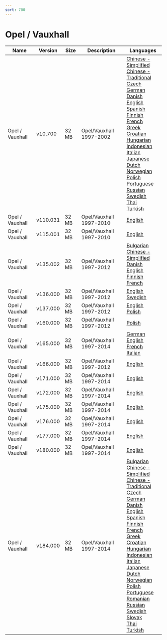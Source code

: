 ```yaml
---
sort: 700
---
```

# Opel / Vauxhall

| Name | Version | Size | Description | Languages |
| --- | --- | --- | --- | --- |
| Opel / Vauxhall | v10.700 | 32 MB | Opel/Vauxhall 1997-2002 | [Chinese - Simplified](https://github.com/berrydejager/tech2wiki.com/raw/main/assets/binfiles/tech2_card_opel_vauxhall_v10.700_cn_s.zip)<br>[Chinese - Traditional](https://github.com/berrydejager/tech2wiki.com/raw/main/assets/binfiles/tech2_card_opel_vauxhall_v10.700_cn_t.zip)<br>[Czech](https://github.com/berrydejager/tech2wiki.com/raw/main/assets/binfiles/tech2_card_opel_vauxhall_v10.700_cz.zip)<br>[German](https://github.com/berrydejager/tech2wiki.com/raw/main/assets/binfiles/tech2_card_opel_vauxhall_v10.700_de.zip)<br>[Danish](https://github.com/berrydejager/tech2wiki.com/raw/main/assets/binfiles/tech2_card_opel_vauxhall_v10.700_dk.zip)<br>[English](https://github.com/berrydejager/tech2wiki.com/raw/main/assets/binfiles/tech2_card_opel_vauxhall_v10.700_en.zip)<br>[Spanish](https://github.com/berrydejager/tech2wiki.com/raw/main/assets/binfiles/tech2_card_opel_vauxhall_v10.700_es.zip)<br>[Finnish](https://github.com/berrydejager/tech2wiki.com/raw/main/assets/binfiles/tech2_card_opel_vauxhall_v10.700_fi.zip)<br>[French](https://github.com/berrydejager/tech2wiki.com/raw/main/assets/binfiles/tech2_card_opel_vauxhall_v10.700_fr.zip)<br>[Greek](https://github.com/berrydejager/tech2wiki.com/raw/main/assets/binfiles/tech2_card_opel_vauxhall_v10.700_gr.zip)<br>[Croatian](https://github.com/berrydejager/tech2wiki.com/raw/main/assets/binfiles/tech2_card_opel_vauxhall_v10.700_hr.zip)<br>[Hungarian](https://github.com/berrydejager/tech2wiki.com/raw/main/assets/binfiles/tech2_card_opel_vauxhall_v10.700_hu.zip)<br>[Indonesian](https://github.com/berrydejager/tech2wiki.com/raw/main/assets/binfiles/tech2_card_opel_vauxhall_v10.700_id.zip)<br>[Italian](https://github.com/berrydejager/tech2wiki.com/raw/main/assets/binfiles/tech2_card_opel_vauxhall_v10.700_it.zip)<br>[Japanese](https://github.com/berrydejager/tech2wiki.com/raw/main/assets/binfiles/tech2_card_opel_vauxhall_v10.700_jp.zip)<br>[Dutch](https://github.com/berrydejager/tech2wiki.com/raw/main/assets/binfiles/tech2_card_opel_vauxhall_v10.700_nl.zip)<br>[Norwegian](https://github.com/berrydejager/tech2wiki.com/raw/main/assets/binfiles/tech2_card_opel_vauxhall_v10.700_no.zip)<br>[Polish](https://github.com/berrydejager/tech2wiki.com/raw/main/assets/binfiles/tech2_card_opel_vauxhall_v10.700_pl.zip)<br>[Portuguese](https://github.com/berrydejager/tech2wiki.com/raw/main/assets/binfiles/tech2_card_opel_vauxhall_v10.700_pt.zip)<br>[Russian](https://github.com/berrydejager/tech2wiki.com/raw/main/assets/binfiles/tech2_card_opel_vauxhall_v10.700_ru.zip)<br>[Swedish](https://github.com/berrydejager/tech2wiki.com/raw/main/assets/binfiles/tech2_card_opel_vauxhall_v10.700_se.zip)<br>[Thai](https://github.com/berrydejager/tech2wiki.com/raw/main/assets/binfiles/tech2_card_opel_vauxhall_v10.700_th.zip)<br>[Turkish](https://github.com/berrydejager/tech2wiki.com/raw/main/assets/binfiles/tech2_card_opel_vauxhall_v10.700_tr.zip) |
| Opel / Vauxhall | v110.031 | 32 MB | Opel/Vauxhall 1997-2010 | [English](https://github.com/berrydejager/tech2wiki.com/raw/main/assets/binfiles/tech2_card_opel_vauxhall_v110.031_en.zip) |
| Opel / Vauxhall | v115.001 | 32 MB | Opel/Vauxhall 1997-2010 | [English](https://github.com/berrydejager/tech2wiki.com/raw/main/assets/binfiles/tech2_card_opel_vauxhall_v115.001_en.zip) |
| Opel / Vauxhall | v135.002 | 32 MB | Opel/Vauxhall 1997-2012 | [Bulgarian](https://github.com/berrydejager/tech2wiki.com/raw/main/assets/binfiles/tech2_card_opel_vauxhall_v135.002_bg.zip)<br>[Chinese - Simplified](https://github.com/berrydejager/tech2wiki.com/raw/main/assets/binfiles/tech2_card_opel_vauxhall_v135.002_cn_s.zip)<br>[Danish](https://github.com/berrydejager/tech2wiki.com/raw/main/assets/binfiles/tech2_card_opel_vauxhall_v135.002_dk.zip)<br>[English](https://github.com/berrydejager/tech2wiki.com/raw/main/assets/binfiles/tech2_card_opel_vauxhall_v135.002_en.zip)<br>[Finnish](https://github.com/berrydejager/tech2wiki.com/raw/main/assets/binfiles/tech2_card_opel_vauxhall_v135.002_fi.zip)<br>[French](https://github.com/berrydejager/tech2wiki.com/raw/main/assets/binfiles/tech2_card_opel_vauxhall_v135.002_fr.zip) |
| Opel / Vauxhall | v136.000 | 32 MB | Opel/Vauxhall 1997-2012 | [English](https://github.com/berrydejager/tech2wiki.com/raw/main/assets/binfiles/tech2_card_opel_v136.000_en.zip)<br>[Swedish](https://github.com/berrydejager/tech2wiki.com/raw/main/assets/binfiles/tech2_card_opel_v136.000_se.zip)
| Opel / Vauxhall | v137.000 | 32 MB | Opel/Vauxhall 1997-2012 | [English](https://github.com/berrydejager/tech2wiki.com/raw/main/assets/binfiles/tech2_card_opel_v137.000_en.zip)<br>[Polish](https://github.com/berrydejager/tech2wiki.com/raw/main/assets/binfiles/tech2_card_opel_v137.000_pl.zip) |
| Opel / Vauxhall | v160.000 | 32 MB | Opel/Vauxhall 1997-2012 | [Polish](https://github.com/berrydejager/tech2wiki.com/raw/main/assets/binfiles/tech2_card_opel_vauxhall_v160.000_pl.zip) |
| Opel / Vauxhall | v165.000 | 32 MB | Opel/Vauxhall 1997-2014 | [German](https://github.com/berrydejager/tech2wiki.com/raw/main/assets/binfiles/tech2_card_opel_v165.000_de.zip)<br>[English](https://github.com/berrydejager/tech2wiki.com/raw/main/assets/binfiles/tech2_card_opel_v165.000_en.zip)<br>[French](https://github.com/berrydejager/tech2wiki.com/raw/main/assets/binfiles/tech2_card_opel_v165.000_fr.zip)<br>[Italian](https://github.com/berrydejager/tech2wiki.com/raw/main/assets/binfiles/tech2_card_opel_v165.000_it.zip) |
| Opel / Vauxhall | v166.000 | 32 MB | Opel/Vauxhall 1997-2012 | [English](https://github.com/berrydejager/tech2wiki.com/raw/main/assets/binfiles/tech2_card_opel_vauxhall_v166.000_en.zip) |
| Opel / Vauxhall | v171.000 | 32 MB | Opel/Vauxhall 1997-2014 | [English](https://github.com/berrydejager/tech2wiki.com/raw/main/assets/binfiles/tech2_card_opel_v171.000_en.zip) |
| Opel / Vauxhall | v172.000 | 32 MB | Opel/Vauxhall 1997-2014 | [English](https://github.com/berrydejager/tech2wiki.com/raw/main/assets/binfiles/tech2_card_opel_v172.000_en.zip) |
| Opel / Vauxhall | v175.000 | 32 MB | Opel/Vauxhall 1997-2014 | [English](https://github.com/berrydejager/tech2wiki.com/raw/main/assets/binfiles/tech2_card_opel_v175.000_en.zip) |
| Opel / Vauxhall | v176.000 | 32 MB | Opel/Vauxhall 1997-2014 | [English](https://github.com/berrydejager/tech2wiki.com/raw/main/assets/binfiles/tech2_card_opel_v176.000_en.zip) |
| Opel / Vauxhall | v177.000 | 32 MB | Opel/Vauxhall 1997-2014 | [English](https://github.com/berrydejager/tech2wiki.com/raw/main/assets/binfiles/tech2_card_opel_v177.000_en.zip) |
| Opel / Vauxhall | v180.000 | 32 MB | Opel/Vauxhall 1997-2014 | [English](https://github.com/berrydejager/tech2wiki.com/raw/main/assets/binfiles/tech2_card_opel_v180.000_en.zip) |
| Opel / Vauxhall | v184.000 | 32 MB | Opel/Vauxhall 1997-2014 | [Bulgarian](https://github.com/berrydejager/tech2wiki.com/raw/main/assets/binfiles/tech2_card_opel_v184.000_bg.zip)<br>[Chinese - Simplified](https://github.com/berrydejager/tech2wiki.com/raw/main/assets/binfiles/tech2_card_opel_v184.000_cn_s.zip)<br>[Chinese - Traditional](https://github.com/berrydejager/tech2wiki.com/raw/main/assets/binfiles/tech2_card_opel_v184.000_cn_t.zip)<br>[Czech](https://github.com/berrydejager/tech2wiki.com/raw/main/assets/binfiles/tech2_card_opel_v184.000_cz.zip)<br>[German](https://github.com/berrydejager/tech2wiki.com/raw/main/assets/binfiles/tech2_card_opel_v184.000_de.zip)<br>[Danish](https://github.com/berrydejager/tech2wiki.com/raw/main/assets/binfiles/tech2_card_opel_v184.000_dk.zip)<br>[English](https://github.com/berrydejager/tech2wiki.com/raw/main/assets/binfiles/tech2_card_opel_v184.000_en.zip)<br>[Spanish](https://github.com/berrydejager/tech2wiki.com/raw/main/assets/binfiles/tech2_card_opel_v184.000_es.zip)<br>[Finnish](https://github.com/berrydejager/tech2wiki.com/raw/main/assets/binfiles/tech2_card_opel_v184.000_fi.zip)<br>[French](https://github.com/berrydejager/tech2wiki.com/raw/main/assets/binfiles/tech2_card_opel_v184.000_fr.zip)<br>[Greek](https://github.com/berrydejager/tech2wiki.com/raw/main/assets/binfiles/tech2_card_opel_v184.000_gr.zip)<br>[Croatian](https://github.com/berrydejager/tech2wiki.com/raw/main/assets/binfiles/tech2_card_opel_v184.000_hr.zip)<br>[Hungarian](https://github.com/berrydejager/tech2wiki.com/raw/main/assets/binfiles/tech2_card_opel_v184.000_hu.zip)<br>[Indonesian](https://github.com/berrydejager/tech2wiki.com/raw/main/assets/binfiles/tech2_card_opel_v184.000_id.zip)<br>[Italian](https://github.com/berrydejager/tech2wiki.com/raw/main/assets/binfiles/tech2_card_opel_v184.000_it.zip)<br>[Japanese](https://github.com/berrydejager/tech2wiki.com/raw/main/assets/binfiles/tech2_card_opel_v184.000_jp.zip)<br>[Dutch](https://github.com/berrydejager/tech2wiki.com/raw/main/assets/binfiles/tech2_card_opel_v184.000_nl.zip)<br>[Norwegian](https://github.com/berrydejager/tech2wiki.com/raw/main/assets/binfiles/tech2_card_opel_v184.000_no.zip)<br>[Polish](https://github.com/berrydejager/tech2wiki.com/raw/main/assets/binfiles/tech2_card_opel_v184.000_pl.zip)<br>[Portuguese](https://github.com/berrydejager/tech2wiki.com/raw/main/assets/binfiles/tech2_card_opel_v184.000_pt.zip)<br>[Romanian](https://github.com/berrydejager/tech2wiki.com/raw/main/assets/binfiles/tech2_card_opel_v184.000_ro.zip)<br>[Russian](https://github.com/berrydejager/tech2wiki.com/raw/main/assets/binfiles/tech2_card_opel_v184.000_ru.zip)<br>[Swedish](https://github.com/berrydejager/tech2wiki.com/raw/main/assets/binfiles/tech2_card_opel_v184.000_se.zip)<br>[Slovak](https://github.com/berrydejager/tech2wiki.com/raw/main/assets/binfiles/tech2_card_opel_v184.000_sk.zip)<br>[Thai](https://github.com/berrydejager/tech2wiki.com/raw/main/assets/binfiles/tech2_card_opel_v184.000_th.zip)<br>[Turkish](https://github.com/berrydejager/tech2wiki.com/raw/main/assets/binfiles/tech2_card_opel_v184.000_tr.zip) |
